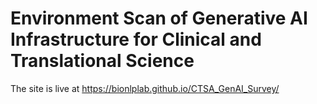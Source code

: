 # Environment Scan of Generative AI Infrastructure for Clinical and Translational Science

The site is live at https://bionlplab.github.io/CTSA_GenAI_Survey/
